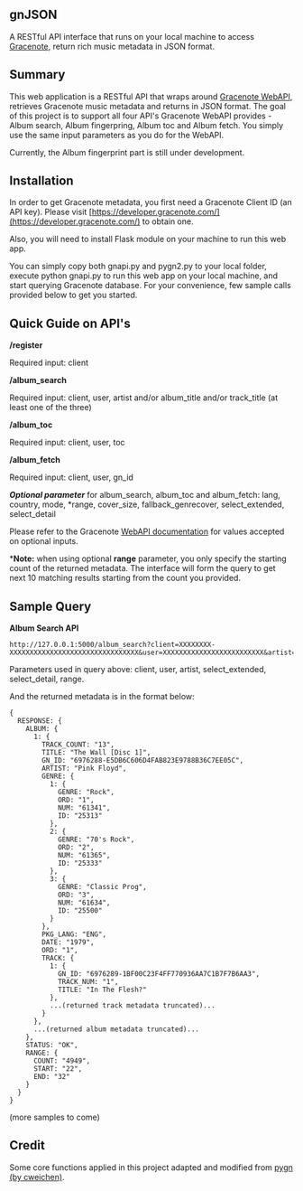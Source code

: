 ## gnJSON
A RESTful API interface that runs on your local machine to access [Gracenote](http://www.gracenote.com/), return rich music metadata in JSON format.

## Summary
This web application is a RESTful API that wraps around [Gracenote WebAPI](https://developer.gracenote.com/web-api), retrieves Gracenote music metadata and returns in JSON format. The goal of this project is to support all four API's Gracenote WebAPI provides - Album search, Album fingerpring, Album toc and Album fetch. You simply use the same input parameters as you do for the WebAPI.

Currently, the Album fingerprint part is still under development.

## Installation
In order to get Gracenote metadata, you first need a Gracenote Client ID (an API key). Please visit [https://developer.gracenote.com/](https://developer.gracenote.com/) to obtain one.

Also, you will need to install Flask module on your machine to run this web app.

You can simply copy both gnapi.py and pygn2.py to your local folder, execute python gnapi.py to run this web app on your local machine, and start querying Gracenote database. For your convenience, few sample calls provided below to get you started.

## Quick Guide on API's
**/register**

Required input: client
 
**/album_search**

Required input: client, user, artist and/or album_title and/or track_title (at least one of the three)


**/album_toc**

Required input: client, user, toc

**/album_fetch**

Required input: client, user, gn_id
***Optional parameter*** for album_search, album_toc and album_fetch: lang, country, mode, *range, cover_size, fallback_genrecover, select_extended, select_detail

Please refer to the Gracenote [WebAPI documentation](https://developer.gracenote.com/web-api) for values accepted on optional inputs.

***Note:** when using optional **range** parameter, you only specify the starting count of the returned metadata. The interface will form the query to get next 10 matching results starting from the count you provided.

## Sample Query
**Album Search API**

    http://127.0.0.1:5000/album_search?client=XXXXXXXX-XXXXXXXXXXXXXXXXXXXXXXXXXXXXXXXX&user=XXXXXXXXXXXXXXXXXXXXXXXXX&artist=pink%20floyd&select_extended=genre,mood,tempo,artist_oet&select_detail=GENRE:3LEVEL,MOOD:2LEVEL,TEMPO:3LEVEL,ARTIST_ORIGIN:4LEVEL&range=22

Parameters used in query above: client, user, artist, select_extended, select_detail, range.

And the returned metadata is in the format below:

    {
      RESPONSE: {
        ALBUM: {
          1: {
            TRACK_COUNT: "13",
            TITLE: "The Wall [Disc 1]",
            GN_ID: "6976288-E5DB6C606D4FAB823E9788B36C7EE05C",
            ARTIST: "Pink Floyd",
            GENRE: {
              1: {
                GENRE: "Rock",
                ORD: "1",
                NUM: "61341",
                ID: "25313"
              },
              2: {
                GENRE: "70's Rock",
                ORD: "2",
                NUM: "61365",
                ID: "25333"
              },
              3: {
                GENRE: "Classic Prog",
                ORD: "3",
                NUM: "61634",
                ID: "25500"
              }
            },
            PKG_LANG: "ENG",
            DATE: "1979",
            ORD: "1",
            TRACK: {
              1: {
                GN_ID: "6976289-1BF00C23F4FF770936AA7C1B7F7B6AA3",
                TRACK_NUM: "1",
                TITLE: "In The Flesh?"
              },
              ...(returned track metadata truncated)...
            }
          },
          ...(returned album metadata truncated)...
        },
        STATUS: "OK",
        RANGE: {
          COUNT: "4949",
          START: "22",
          END: "32"
        }
      }
    }

(more samples to come)

## Credit
Some core functions applied in this project adapted and modified from [pygn (by cweichen)](https://github.com/cweichen/pygn).
